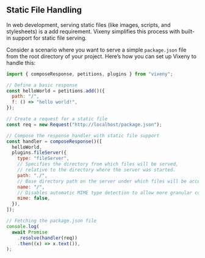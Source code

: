 ## Static File Handling

In web development, serving static files (like images, scripts, and stylesheets)
is a add requirement. Vixeny simplifies this process with built-in support for
static file serving.

Consider a scenario where you want to serve a simple `package.json` file from
the root directory of your project. Here’s how you can set up Vixeny to handle
this:

```javascript
import { composeResponse, petitions, plugins } from "vixeny";

// Define a basic response
const helloWorld = petitions.add()({
  path: "/",
  f: () => "hello world!",
});

// Create a request for a static file
const req = new Request("http://localhost/package.json");

// Compose the response handler with static file support
const handler = composeResponse()([
  helloWorld,
  plugins.fileServer({
    type: "fileServer",
    // Specifies the directory from which files will be served,
    // relative to the directory where the server was started.
    path: "./",
    // Base directory path on the server under which files will be accessible
    name: "/",
    // Disables automatic MIME type detection to allow more granular control if required
    mime: false,
  }),
]);

// Fetching the package.json file
console.log(
  await Promise
    .resolve(handler(req))
    .then((x) => x.text()),
);
```